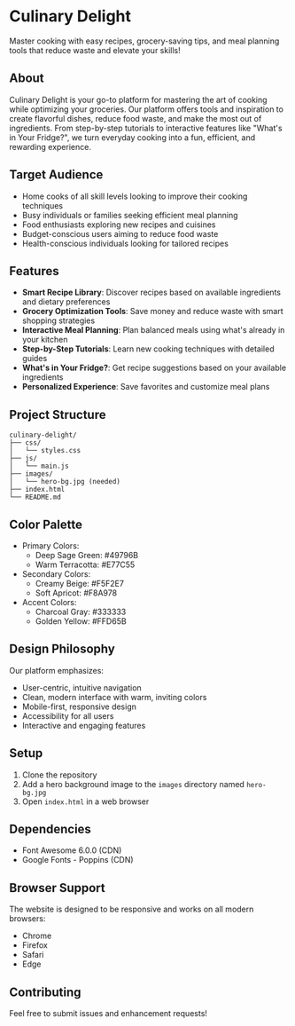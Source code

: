 # Culinary Delight

Master cooking with easy recipes, grocery-saving tips, and meal planning tools that reduce waste and elevate your skills!

## About

Culinary Delight is your go-to platform for mastering the art of cooking while optimizing your groceries. Our platform offers tools and inspiration to create flavorful dishes, reduce food waste, and make the most out of ingredients. From step-by-step tutorials to interactive features like "What's in Your Fridge?", we turn everyday cooking into a fun, efficient, and rewarding experience.

## Target Audience

- Home cooks of all skill levels looking to improve their cooking techniques
- Busy individuals or families seeking efficient meal planning
- Food enthusiasts exploring new recipes and cuisines
- Budget-conscious users aiming to reduce food waste
- Health-conscious individuals looking for tailored recipes

## Features

- **Smart Recipe Library**: Discover recipes based on available ingredients and dietary preferences
- **Grocery Optimization Tools**: Save money and reduce waste with smart shopping strategies
- **Interactive Meal Planning**: Plan balanced meals using what's already in your kitchen
- **Step-by-Step Tutorials**: Learn new cooking techniques with detailed guides
- **What's in Your Fridge?**: Get recipe suggestions based on your available ingredients
- **Personalized Experience**: Save favorites and customize meal plans

## Project Structure

```
culinary-delight/
├── css/
│   └── styles.css
├── js/
│   └── main.js
├── images/
│   └── hero-bg.jpg (needed)
├── index.html
└── README.md
```

## Color Palette

- Primary Colors:
  - Deep Sage Green: #49796B
  - Warm Terracotta: #E77C55
- Secondary Colors:
  - Creamy Beige: #F5F2E7
  - Soft Apricot: #F8A978
- Accent Colors:
  - Charcoal Gray: #333333
  - Golden Yellow: #FFD65B

## Design Philosophy

Our platform emphasizes:
- User-centric, intuitive navigation
- Clean, modern interface with warm, inviting colors
- Mobile-first, responsive design
- Accessibility for all users
- Interactive and engaging features

## Setup

1. Clone the repository
2. Add a hero background image to the `images` directory named `hero-bg.jpg`
3. Open `index.html` in a web browser

## Dependencies

- Font Awesome 6.0.0 (CDN)
- Google Fonts - Poppins (CDN)

## Browser Support

The website is designed to be responsive and works on all modern browsers:
- Chrome
- Firefox
- Safari
- Edge

## Contributing

Feel free to submit issues and enhancement requests!

